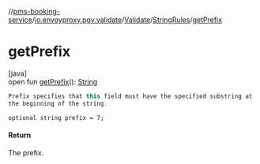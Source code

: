 //[pms-booking-service](../../../../index.md)/[io.envoyproxy.pgv.validate](../../index.md)/[Validate](../index.md)/[StringRules](index.md)/[getPrefix](get-prefix.md)

# getPrefix

[java]\
open fun [getPrefix](get-prefix.md)(): [String](https://docs.oracle.com/en/java/javase/23/docs/api/java.base/java/lang/String.html)

```kotlin
Prefix specifies that this field must have the specified substring at
the beginning of the string.

```
`optional string prefix = 7;`

#### Return

The prefix.